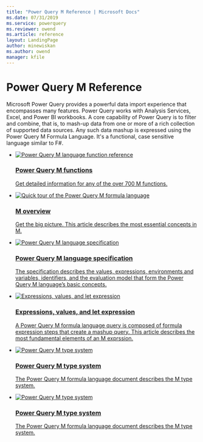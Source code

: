 ```yaml
---
title: "Power Query M Reference | Microsoft Docs"
ms.date: 07/31/2019
ms.service: powerquery
ms.reviewer: owend
ms.article: reference
layout: LandingPage
author: minewiskan
ms.author: owend
manager: kfile
---
```

# Power Query M Reference

Microsoft Power Query provides a powerful data import experience that encompasses many features. Power Query works with Analysis Services, Excel, and Power BI workbooks. A core capability of Power Query is to filter and combine, that is, to mash-up data from one or more of a rich collection of supported data sources. Any such data mashup is expressed using the Power Query M Formula Language. It's a functional, case sensitive language similar to F#. 

<ul class="cardsF panelContent">
    <li>
        <a href="power-query-m-function-reference.md">
            <div class="cardSize">
                <div class="cardPadding">
                    <div class="card">
                        <div class="cardImageOuter">
                            <div class="cardImage"> 
                                <img src="https://docs.microsoft.com/media/common/i_code-samples.svg" alt="Power Query M language function reference" />
                            </div>
                        </div>
                        <div class="cardText">
                            <h3>Power Query M functions</h3>
                            <p>Get detailed information for any of the over 700 M functions.</p>
                        </div>
                    </div>
                </div>
            </div>
        </a>
    </li>
    <li>
        <a href="quick-tour-of-the-power-query-m-formula-language.md">
            <div class="cardSize">
                <div class="cardPadding">
                    <div class="card">
                        <div class="cardImageOuter">
                            <div class="cardImage"> 
                                <img src="https://docs.microsoft.com/media/common/i_overview.svg" alt="Quick tour of the Power Query M formula language" />
                            </div>
                        </div>
                        <div class="cardText">
                            <h3>M overview</h3>
                            <p>Get the big picture. This article describes the most essential concepts in M.</p>
                        </div>
                    </div>
                </div>
            </div>
        </a>
    </li>
    <li>
        <a href="power-query-m-language-specification.md">
            <div class="cardSize">
                <div class="cardPadding">
                    <div class="card">
                        <div class="cardImageOuter">
                            <div class="cardImage"> 
                                <img src="https://docs.microsoft.com/media/common/i_formula.svg" alt="Power Query M language specification" />
                            </div>
                        </div>
                        <div class="cardText">
                            <h3>Power Query M language specification</h3>
                            <p>The specification describes the values, expressions, environments and variables, identifiers, and the evaluation model that form the Power Query M language’s basic concepts.</p>
                        </div>
                    </div>
                </div>
            </div>
        </a>
    </li>
    <li>
        <a href="expressions-values-and-let-expression.md">
            <div class="cardSize">
                <div class="cardPadding">
                    <div class="card">
                        <div class="cardImageOuter">
                            <div class="cardImage"> 
                                <img src="https://docs.microsoft.com/media/common/i_queries.svg" alt="Expressions, values, and let expression" />
                            </div>
                        </div>
                        <div class="cardText">
                            <h3>Expressions, values, and let expression</h3>
                            <p>A Power Query M formula language query is composed of formula expression steps that create a mashup query. This article describes the most fundamental elements of an M exprssion.</p>
                        </div>
                    </div>
                </div>
            </div>
        </a>
    </li>
    <li>
        <a href="evaluation-model.md">
            <div class="cardSize">
                <div class="cardPadding">
                    <div class="card">
                        <div class="cardImageOuter">
                            <div class="cardImage"> 
                                <img src="https://docs.microsoft.com/media/common/i_code-automate.svg" alt="Power Query M type system" />
                            </div>
                        </div>
                        <div class="cardText">
                            <h3>Power Query M type system</h3>
                            <p>The Power Query M formula language document describes the M type system.</p>
                        </div>
                    </div>
                </div>
            </div>
        </a>
    </li>
    <li>
        <a href="power-query-m-type-system.md">
            <div class="cardSize">
                <div class="cardPadding">
                    <div class="card">
                        <div class="cardImageOuter">
                            <div class="cardImage"> 
                                <img src="https://docs.microsoft.com/media/common/i_queries.svg" alt="Power Query M type system" />
                            </div>
                        </div>
                        <div class="cardText">
                            <h3>Power Query M type system</h3>
                            <p>The Power Query M formula language document describes the M type system.</p>
                        </div>
                    </div>
                </div>
            </div>
        </a>
    </li>
</ul>

